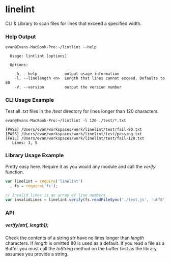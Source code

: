 linelint
========

CLI & Library to scan files for lines that exceed a specified width.


### Help Output
```
evan@Evans-MacBook-Pro:~/lintlint --help

  Usage: lintlint [options]

  Options:

    -h, --help            output usage information
    -l, --linelength <n>  Length that lines cannot exceed. Defaults to 80
    -V, --version         output the version number
```

### CLI Usage Example
Test all *.txt* files in the */test* directory for lines longer than 120
characters.

```
evan@Evans-MacBook-Pro:~/lintlint -l 120 ./test/*.txt

[PASS] /Users/evan/workspaces/work/linelint/test/fail-80.txt
[PASS] /Users/evan/workspaces/work/linelint/test/passing.txt
[FAIL] /Users/evan/workspaces/work/linelint/test/fail-120.txt
   Lines: 3, 5
```

### Library Usage Example
Pretty easy here. Require it as you would any module and call the *verify*
function.

```javascript
var linelint = require('linelint')
  , fs = require('fs');

// Invalid lines is an array of line numbers
var invalidLines = linelint.verify(fs.readFileSync('./test.js', 'utf8'));
```

### API

##### verify(str[, length]);
Check the contents of a string *str* have no lines longer than *length*
characters. If *length* is omitted 80 is used as a default. If you read a file
as a Buffer you must call the *toString* method on the buffer first as the
library assumes you provide a string.